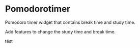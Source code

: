 # Pomodorotimer

Pomodoro timer widget that contains break time and study time. 

Add features to change the study time and break time.

test